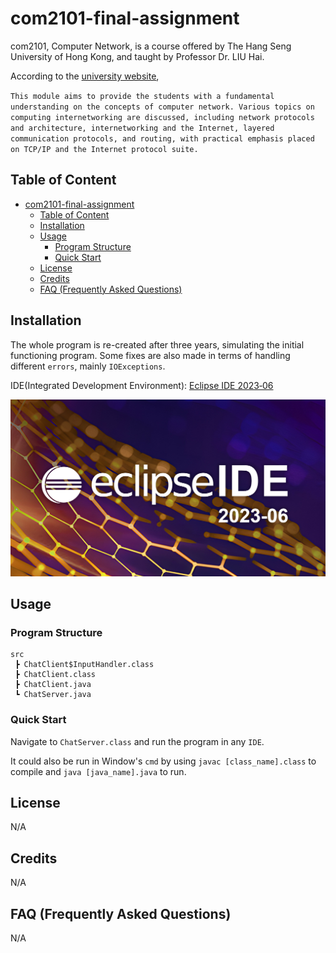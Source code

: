 # com2101-final-assignment

com2101, Computer Network, is a course offered by The Hang Seng University of Hong Kong, and taught by Professor Dr. LIU Hai. 

According to the [university website](https://www.hsu.edu.hk/en/academic-programmes/undergraduate/ahcc/academic-structure/?shortname=COM2101&cid=2079), 

`
This module aims to provide the students with a fundamental understanding on the concepts of computer network. Various topics on computing internetworking are discussed, including network protocols and architecture, internetworking and the Internet, layered communication protocols, and routing, with practical emphasis placed on TCP/IP and the Internet protocol suite.
`

## Table of Content
- [com2101-final-assignment](#com2101-final-assignment)
  - [Table of Content](#table-of-content)
  - [Installation](#installation)
  - [Usage](#usage)
    - [Program Structure](#program-structure)
    - [Quick Start](#quick-start)
  - [License](#license)
  - [Credits](#credits)
  - [FAQ (Frequently Asked Questions)](#faq-frequently-asked-questions)

## Installation

The whole program is re-created after three years, simulating the initial functioning program. Some fixes are also made in terms of handling different `errors`, mainly `IOExceptions`.

IDE(Integrated Development Environment): [Eclipse IDE 2023‑06](https://www.eclipse.org/downloads/packages/release/2023-06/r)

![Alt text](image.png)

## Usage

### Program Structure

```
src
 ┣ ChatClient$InputHandler.class
 ┣ ChatClient.class
 ┣ ChatClient.java
 ┗ ChatServer.java
```

### Quick Start

Navigate to `ChatServer.class` and run the program in any `IDE`.

It could also be run in Window's `cmd` by using `javac [class_name].class` to compile and `java [java_name].java` to run.

## License

N/A

## Credits

N/A

## FAQ (Frequently Asked Questions)

N/A